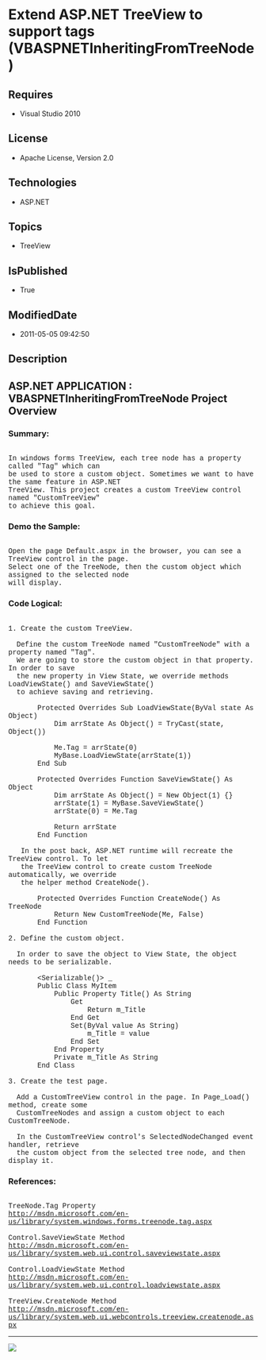 # Extend ASP.NET TreeView to support tags (VBASPNETInheritingFromTreeNode)
## Requires
* Visual Studio 2010
## License
* Apache License, Version 2.0
## Technologies
* ASP.NET
## Topics
* TreeView
## IsPublished
* True
## ModifiedDate
* 2011-05-05 09:42:50
## Description

<p style="font-family:Courier New"></p>
<h2>ASP.NET APPLICATION : VBASPNETInheritingFromTreeNode Project Overview</h2>
<p style="font-family:Courier New"></p>
<h3>Summary:</h3>
<p style="font-family:Courier New"><br>
In windows forms TreeView, each tree node has a property called &quot;Tag&quot; which can
<br>
be used to store a custom object. Sometimes we want to have the same feature in ASP.NET
<br>
TreeView. This project creates a custom TreeView control named &quot;CustomTreeView&quot;
<br>
to achieve this goal.<br>
</p>
<h3>Demo the Sample:</h3>
<p style="font-family:Courier New"><br>
Open the page Default.aspx in the browser, you can see a TreeView control in the page.<br>
Select one of the TreeNode, then the custom object which assigned to the selected node<br>
will display. <br>
</p>
<h3>Code Logical:</h3>
<p style="font-family:Courier New"><br>
1. Create the custom TreeView.<br>
<br>
&nbsp; Define the custom TreeNode named &quot;CustomTreeNode&quot; with a property named &quot;Tag&quot;.<br>
&nbsp; We are going to store the custom object in that property. In order to save
<br>
&nbsp; the new property in View State, we override methods LoadViewState() and SaveViewState()<br>
&nbsp; to achieve saving and retrieving.<br>
<br>
&nbsp; &nbsp; &nbsp; &nbsp;Protected Overrides Sub LoadViewState(ByVal state As Object)<br>
&nbsp; &nbsp; &nbsp; &nbsp; &nbsp; &nbsp;Dim arrState As Object() = TryCast(state, Object())<br>
<br>
&nbsp; &nbsp; &nbsp; &nbsp; &nbsp; &nbsp;Me.Tag = arrState(0)<br>
&nbsp; &nbsp; &nbsp; &nbsp; &nbsp; &nbsp;MyBase.LoadViewState(arrState(1))<br>
&nbsp; &nbsp; &nbsp; &nbsp;End Sub<br>
<br>
&nbsp; &nbsp; &nbsp; &nbsp;Protected Overrides Function SaveViewState() As Object<br>
&nbsp; &nbsp; &nbsp; &nbsp; &nbsp; &nbsp;Dim arrState As Object() = New Object(1) {}<br>
&nbsp; &nbsp; &nbsp; &nbsp; &nbsp; &nbsp;arrState(1) = MyBase.SaveViewState()<br>
&nbsp; &nbsp; &nbsp; &nbsp; &nbsp; &nbsp;arrState(0) = Me.Tag<br>
<br>
&nbsp; &nbsp; &nbsp; &nbsp; &nbsp; &nbsp;Return arrState<br>
&nbsp; &nbsp; &nbsp; &nbsp;End Function<br>
&nbsp; &nbsp;<br>
&nbsp; &nbsp;In the post back, ASP.NET runtime will recreate the TreeView control. To let
<br>
&nbsp; &nbsp;the TreeView control to create custom TreeNode automatically, we override
<br>
&nbsp; &nbsp;the helper method CreateNode().<br>
<br>
&nbsp; &nbsp; &nbsp; &nbsp;Protected Overrides Function CreateNode() As TreeNode<br>
&nbsp; &nbsp; &nbsp; &nbsp; &nbsp; &nbsp;Return New CustomTreeNode(Me, False)<br>
&nbsp; &nbsp; &nbsp; &nbsp;End Function<br>
<br>
2. Define the custom object.<br>
<br>
&nbsp; In order to save the object to View State, the object needs to be serializable.<br>
<br>
&nbsp; &nbsp; &nbsp; &nbsp;&lt;Serializable()&gt; _<br>
&nbsp; &nbsp; &nbsp; &nbsp;Public Class MyItem<br>
&nbsp; &nbsp; &nbsp; &nbsp; &nbsp; &nbsp;Public Property Title() As String<br>
&nbsp; &nbsp; &nbsp; &nbsp; &nbsp; &nbsp; &nbsp; &nbsp;Get<br>
&nbsp; &nbsp; &nbsp; &nbsp; &nbsp; &nbsp; &nbsp; &nbsp; &nbsp; &nbsp;Return m_Title<br>
&nbsp; &nbsp; &nbsp; &nbsp; &nbsp; &nbsp; &nbsp; &nbsp;End Get<br>
&nbsp; &nbsp; &nbsp; &nbsp; &nbsp; &nbsp; &nbsp; &nbsp;Set(ByVal value As String)<br>
&nbsp; &nbsp; &nbsp; &nbsp; &nbsp; &nbsp; &nbsp; &nbsp; &nbsp; &nbsp;m_Title = value<br>
&nbsp; &nbsp; &nbsp; &nbsp; &nbsp; &nbsp; &nbsp; &nbsp;End Set<br>
&nbsp; &nbsp; &nbsp; &nbsp; &nbsp; &nbsp;End Property<br>
&nbsp; &nbsp; &nbsp; &nbsp; &nbsp; &nbsp;Private m_Title As String<br>
&nbsp; &nbsp; &nbsp; &nbsp;End Class<br>
<br>
3. Create the test page.<br>
<br>
&nbsp; Add a CustomTreeView control in the page. In Page_Load() method, create some
<br>
&nbsp; CustomTreeNodes and assign a custom object to each CustomTreeNode.<br>
<br>
&nbsp; In the CustomTreeView control's SelectedNodeChanged event handler, retrieve
<br>
&nbsp; the custom object from the selected tree node, and then display it.<br>
</p>
<h3>References:</h3>
<p style="font-family:Courier New"><br>
TreeNode.Tag Property<br>
<a target="_blank" href="http://msdn.microsoft.com/en-us/library/system.windows.forms.treenode.tag.aspx">http://msdn.microsoft.com/en-us/library/system.windows.forms.treenode.tag.aspx</a><br>
<br>
Control.SaveViewState Method<br>
<a target="_blank" href="http://msdn.microsoft.com/en-us/library/system.web.ui.control.saveviewstate.aspx">http://msdn.microsoft.com/en-us/library/system.web.ui.control.saveviewstate.aspx</a><br>
<br>
Control.LoadViewState Method<br>
<a target="_blank" href="http://msdn.microsoft.com/en-us/library/system.web.ui.control.loadviewstate.aspx">http://msdn.microsoft.com/en-us/library/system.web.ui.control.loadviewstate.aspx</a><br>
<br>
TreeView.CreateNode Method<br>
<a target="_blank" href="http://msdn.microsoft.com/en-us/library/system.web.ui.webcontrols.treeview.createnode.aspx">http://msdn.microsoft.com/en-us/library/system.web.ui.webcontrols.treeview.createnode.aspx</a><br>
</p>
<hr>
<div><a href="http://go.microsoft.com/?linkid=9759640" style="margin-top:3px"><img src="http://bit.ly/onecodelogo">
</a></div>
